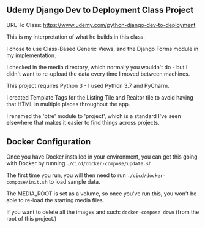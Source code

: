 Udemy Django Dev to Deployment Class Project
--------------------------------------------

URL To Class: https://www.udemy.com/python-django-dev-to-deployment

This is my interpretation of what he builds in this class.

I chose to use Class-Based Generic Views, and the Django Forms module in my implementation.

I checked in the media directory, which normally you wouldn't do - but I didn't want to re-upload the data every time I moved between machines.

This project requires Python 3 - I used Python 3.7 and PyCharm.

I created Template Tags for the Listing Tile and Realtor tile to avoid having that HTML in multiple places throughout the app.

I renamed the 'btre' module to 'project', which is a standard I've seen elsewhere that makes it easier to find things across projects.

Docker Configuration
--------------------
Once you have Docker installed in your environment, you can get this going with Docker by running `./cicd/docker-compose/update.sh`

The first time you run, you will then need to run `./cicd/docker-compose/init.sh` to load sample data.

The MEDIA_ROOT is set as a volume, so once you've run this, you won't be able to re-load the starting media files.

If you want to delete all the images and such: `docker-compose down` (from the root of this project.)

